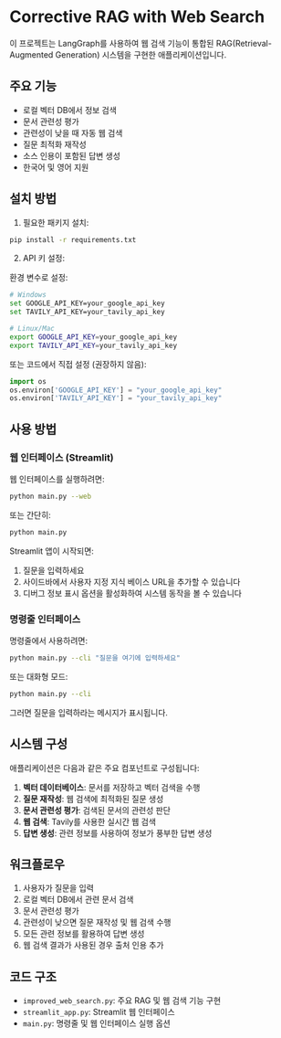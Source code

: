 # Corrective RAG with Web Search

이 프로젝트는 LangGraph를 사용하여 웹 검색 기능이 통합된 RAG(Retrieval-Augmented Generation) 시스템을 구현한 애플리케이션입니다.

## 주요 기능

- 로컬 벡터 DB에서 정보 검색
- 문서 관련성 평가
- 관련성이 낮을 때 자동 웹 검색
- 질문 최적화 재작성
- 소스 인용이 포함된 답변 생성
- 한국어 및 영어 지원

## 설치 방법

1. 필요한 패키지 설치:

```bash
pip install -r requirements.txt
```

2. API 키 설정:

환경 변수로 설정:

```bash
# Windows
set GOOGLE_API_KEY=your_google_api_key
set TAVILY_API_KEY=your_tavily_api_key

# Linux/Mac
export GOOGLE_API_KEY=your_google_api_key
export TAVILY_API_KEY=your_tavily_api_key
```

또는 코드에서 직접 설정 (권장하지 않음):
```python
import os
os.environ['GOOGLE_API_KEY'] = "your_google_api_key"
os.environ['TAVILY_API_KEY'] = "your_tavily_api_key"
```

## 사용 방법

### 웹 인터페이스 (Streamlit)

웹 인터페이스를 실행하려면:

```bash
python main.py --web
```

또는 간단히:

```bash
python main.py
```

Streamlit 앱이 시작되면:
1. 질문을 입력하세요
2. 사이드바에서 사용자 지정 지식 베이스 URL을 추가할 수 있습니다
3. 디버그 정보 표시 옵션을 활성화하여 시스템 동작을 볼 수 있습니다

### 명령줄 인터페이스

명령줄에서 사용하려면:

```bash
python main.py --cli "질문을 여기에 입력하세요"
```

또는 대화형 모드:

```bash
python main.py --cli
```

그러면 질문을 입력하라는 메시지가 표시됩니다.

## 시스템 구성

애플리케이션은 다음과 같은 주요 컴포넌트로 구성됩니다:

1. **벡터 데이터베이스**: 문서를 저장하고 벡터 검색을 수행
2. **질문 재작성**: 웹 검색에 최적화된 질문 생성
3. **문서 관련성 평가**: 검색된 문서의 관련성 판단
4. **웹 검색**: Tavily를 사용한 실시간 웹 검색
5. **답변 생성**: 관련 정보를 사용하여 정보가 풍부한 답변 생성

## 워크플로우

1. 사용자가 질문을 입력
2. 로컬 벡터 DB에서 관련 문서 검색
3. 문서 관련성 평가
4. 관련성이 낮으면 질문 재작성 및 웹 검색 수행
5. 모든 관련 정보를 활용하여 답변 생성
6. 웹 검색 결과가 사용된 경우 출처 인용 추가

## 코드 구조

- `improved_web_search.py`: 주요 RAG 및 웹 검색 기능 구현
- `streamlit_app.py`: Streamlit 웹 인터페이스
- `main.py`: 명령줄 및 웹 인터페이스 실행 옵션
